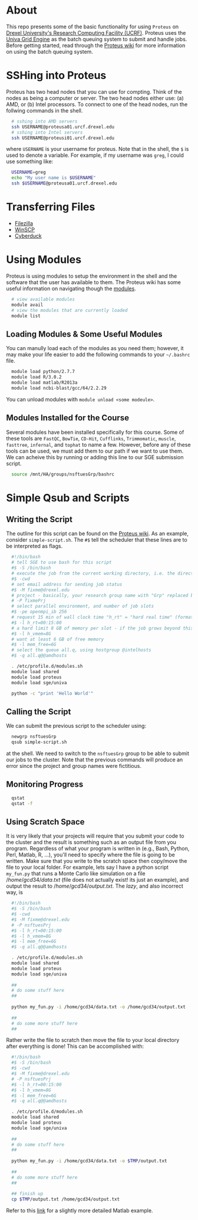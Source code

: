 # About 

This repo presents some of the basic functionality for using `Proteus` on [Drexel University's Research Computing Facility (UCRF)](http://www.drexel.edu/research/urcf/). Proteus uses the [Univa Grid Engine](http://www.univa.com/products/grid-engine) as the batch queuing system to submit and handle jobs. Before getting started, read through the [Proteus wiki](https://proteusmaster.urcf.drexel.edu/urcfwiki) for more information on using the batch queuing system. 

# SSHing into Proteus

Proteus has two head nodes that you can use for compting. Think of the nodes as being a computer or server. The two head nodes either use: (a) AMD, or (b) Intel processors. To connect to one of the head nodes, run the follwing commands in the shell. 

```bash
  # sshing into AMD servers 
  ssh USERNAME@proteusa01.urcf.drexel.edu
  # sshing into Intel servers 
  ssh USERNAME@proteusi01.urcf.drexel.edu
```
where `USERNAME` is your username for proteus. Note that in the shell, the `$` is used to denote a variable. For example, if my username was `greg`, I could use something like: 

```bash 
  USERNAME=greg
  echo "My user name is $USERNAME" 
  ssh $USERNAME@proteusa01.urcf.drexel.edu
```

# Transferring Files

* [Filezilla](https://filezilla-project.org/)
* [WinSCP](http://winscp.net/eng/index.php)
* [Cyberduck](https://cyberduck.io/)

# Using Modules 

Proteus is using modules to setup the environment in the shell and the software that the user has available to them. The Proteus wiki has some useful information on navigating though the [modules](https://proteusmaster.urcf.drexel.edu/urcfwiki/index.php/Environment_Modules). 

```bash
  # view available modules
  module avail 
  # view the modules that are currently loaded 
  module list
```

## Loading Modules & Some Useful Modules 

You can manully load each of the modules as you need them; however, it may make your life easier to add the following commands to your `~/.bashrc` file. 

```bash
  module load python/2.7.7
  module load R/3.0.2
  module load matlab/R2013a
  module load ncbi-blast/gcc/64/2.2.29 
```

You can unload modules with `module unload <some modeule>`.

## Modules Installed for the Course

Several modules have been installed specifically for this course. Some of these tools are `FastQC`, `BowTie`, `CD-Hit`, `Cufflinks`, `Trimmomatic`, `muscle`, `fasttree`, `infernal`, and `tophat` to name a few. However, before any of these tools can be used, we must add them to our path if we want to use them. We can acheive this by running or adding this line to our SGE submission script.

```bash 
  source /mnt/HA/groups/nsftuesGrp/bashrc
```

# Simple Qsub and Scripts 

## Writing the Script
The outline for this script can be found on the [Proteus wiki](https://proteusmaster.urcf.drexel.edu/urcfwiki/index.php/Writing_Job_Scripts). As an example, consider `simple-script.sh`. The `#$` tell the scheduler that these lines are to be interpreted as flags. 

```bash
  #!/bin/bash
  # tell SGE to use bash for this script
  #$ -S /bin/bash
  # execute the job from the current working directory, i.e. the directory in which the qsub command is given
  #$ -cwd
  # set email address for sending job status
  #$ -M fixme@drexel.edu
  # project - basically, your research group name with "Grp" replaced by "Prj"
  # -P fixmePrj
  # select parallel environment, and number of job slots
  #$ -pe openmpi_ib 256
  # request 15 min of wall clock time "h_rt" = "hard real time" (format is HH:MM:SS, or integer seconds)
  #$ -l h_rt=00:15:00
  # a hard limit 8 GB of memory per slot - if the job grows beyond this, the job is killed
  #$ -l h_vmem=8G
  # want at least 6 GB of free memory
  #$ -l mem_free=6G
  # select the queue all.q, using hostgroup @intelhosts
  #$ -q all.q@@amdhosts 

  . /etc/profile.d/modules.sh
  module load shared
  module load proteus
  module load sge/univa

  python -c "print 'Hello World'"
```

## Calling the Script

We can submit the previous script to the scheduler using: 

```bash
  newgrp nsftuesGrp
  qsub simple-script.sh  
```
at the shell. We need to switch to the `nsftuesGrp` group to be able to submit our jobs to the cluster. Note that the previous commands will produce an error since the project and group names were fictitious.

## Monitoring Progress

```bash 
  qstat
  qstat -f 
```

## Using Scratch Space

It is very likely that your projects will require that you submit your code to the cluster and the result is something such as an output file from you program. Regardless of what your program is written in (e.g., Bash, Python, Perl, Matlab, R, ...), you'll need to specify where the file is going to be written. Make sure that you write to the scratch space then copy/move the file to your local folder. For example, lets say I have a python script `my_fun.py` that runs a Monte Carlo like simulation on a file $/home/gcd34/data.txt$ (file does not actually exist! its just an example), and output the result to $/home/gcd34/output.txt$.  The *lazy*, and also incorrect way, is 

```bash
  #!/bin/bash
  #$ -S /bin/bash
  #$ -cwd
  #$ -M fixme@drexel.edu
  # -P nsftuesPrj
  #$ -l h_rt=00:15:00
  #$ -l h_vmem=8G
  #$ -l mem_free=6G
  #$ -q all.q@@amdhosts 

  . /etc/profile.d/modules.sh
  module load shared
  module load proteus
  module load sge/univa
  
  ##
  # do some stuff here
  ##
  
  python my_fun.py -i /home/gcd34/data.txt -o /home/gcd34/output.txt
  
  ##
  # do some more stuff here
  ##
```

Rather write the file to scratch then move the file to your local directory after everything is done! This can be accomplished with:


```bash
  #!/bin/bash
  #$ -S /bin/bash
  #$ -cwd
  #$ -M fixme@drexel.edu
  # -P nsftuesPrj
  #$ -l h_rt=00:15:00
  #$ -l h_vmem=8G
  #$ -l mem_free=6G
  #$ -q all.q@@amdhosts 

  . /etc/profile.d/modules.sh
  module load shared
  module load proteus
  module load sge/univa
  
  ##
  # do some stuff here
  ##
  
  python my_fun.py -i /home/gcd34/data.txt -o $TMP/output.txt
  
  ##
  # do some more stuff here
  ##
  
  ## finish up
  cp $TMP/output.txt /home/gcd34/output.txt
```

Refer to this [link](http://gregoryditzler.wordpress.com/2014/09/17/performing-tasks-such-as-monte-carlo-simulations-on-a-cluster/) for a slightly more detailed Matlab example. 




